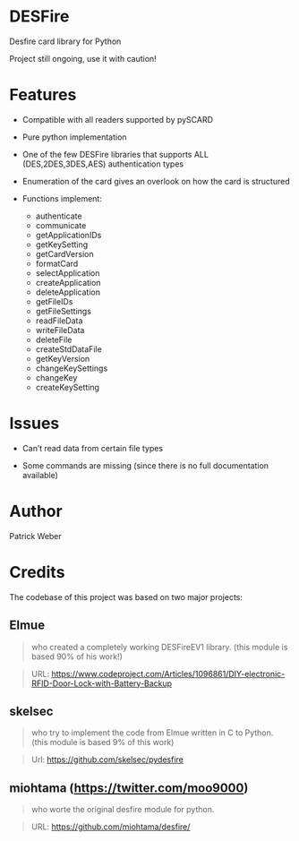 DESFire
=========

Desfire card library for Python

Project still ongoing, use it with caution!

Features
========

-   Compatible with all readers supported by pySCARD

-   Pure python implementation

-   One of the few DESFire libraries that supports ALL (DES,2DES,3DES,AES)
    authentication types

-   Enumeration of the card gives an overlook on how the card is structured

-   Functions implement:

    -   authenticate
    -   communicate
    -   getApplicationIDs
    -   getKeySetting
    -   getCardVersion
    -   formatCard
    -   selectApplication
    -   createApplication
    -   deleteApplication
    -   getFileIDs
    -   getFileSettings
    -   readFileData
    -   writeFileData
    -   deleteFile
    -   createStdDataFile
    -   getKeyVersion
    -   changeKeySettings
    -   changeKey
    -   createKeySetting

Issues
======

-   Can’t read data from certain file types

-   Some commands are missing (since there is no full documentation available)

Author
======

Patrick Weber

Credits
=======

The codebase of this project was based on two major projects:

Elmue 
------

>   who created a completely working DESFireEV1 library. (this module is based
>   90% of his work!)

>   URL:
>   https://www.codeproject.com/Articles/1096861/DIY-electronic-RFID-Door-Lock-with-Battery-Backup


skelsec
-------

>   who try to implement the code from Elmue written in C to Python. (this module is based 9% of this work)

>   Url:
>   https://github.com/skelsec/pydesfire    

miohtama (https://twitter.com/moo9000)
--------------------------------------

>   who worte the original desfire module for python.

>   URL: <https://github.com/miohtama/desfire/>
